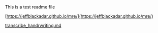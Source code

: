 This is a test readme file

[https://jeffblackadar.github.io/mre/](https://jeffblackadar.github.io/mre/)

[transcribe_handrwriting.md]("/en/lessons/transcribe_handrwriting.md")